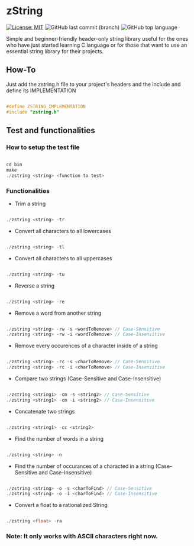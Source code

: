 # zString

[![License: MIT](https://img.shields.io/badge/License-MIT-yellow.svg)](https://opensource.org/licenses/MIT)
![GitHub last commit (branch)](https://img.shields.io/github/last-commit/zLouis043/zString/main)
![GitHub top language](https://img.shields.io/github/languages/top/zLouis043/zString)

Simple and beginner-friendly header-only string library useful for the ones who have just started learning C language or for those that want to use an essential string library for their projects.

## How-To
Just add the zstring.h file to your project's headers and the include and define its IMPLEMENTATION 

```c

#define ZSTRING_IMPLEMENTATION
#include "zstring.h"

```

## Test and functionalities 

### How to setup the test file

```c

cd bin
make 
./zstring <string> <function to test>

```

### Functionalities 

* Trim a string

```c

./zstring <string> -tr 

```

* Convert all characters to all lowercases

```c

./zstring <string> -tl 

```

* Convert all characters to all uppercases

```c

./zstring <string> -tu 

```

* Reverse a string

```c

./zstring <string> -re 

```

* Remove a word from another string

```c

./zstring <string> -rw -s <wordToRemove> // Case-Sensitive
./zstring <string> -rw -i <wordToRemove> // Case-Insensitive

```

* Remove every occurences of a character inside of a string

```c

./zstring <string> -rc -s <charToRemove> // Case-Sensitive
./zstring <string> -rc -i <charToRemove> // Case-Insensitive

```

* Compare two strings (Case-Sensitive and Case-Insensitive)

```c

./zstring <string1> -cm -s <string2> // Case-Sensitive
./zstring <string1> -cm -i <string2> // Case-Insensitive

```

* Concatenate two strings

```c

./zstring <string1> -cc <string2> 

```

* Find the number of words in a string

```c

./zstring <string> -n

```

* Find the number of occurances of a characted in a string (Case-Sensitive and Case-Insensitive)

```c

./zstring <string> -o -s <charToFind> // Case-Sensitive
./zstring <string> -o -i <charToFind> // Case-Insensitive

```
* Convert a float to a rationalized String

```c

./zstring <float> -ra

``` 

### Note: It only works with ASCII characters right now. 


 
